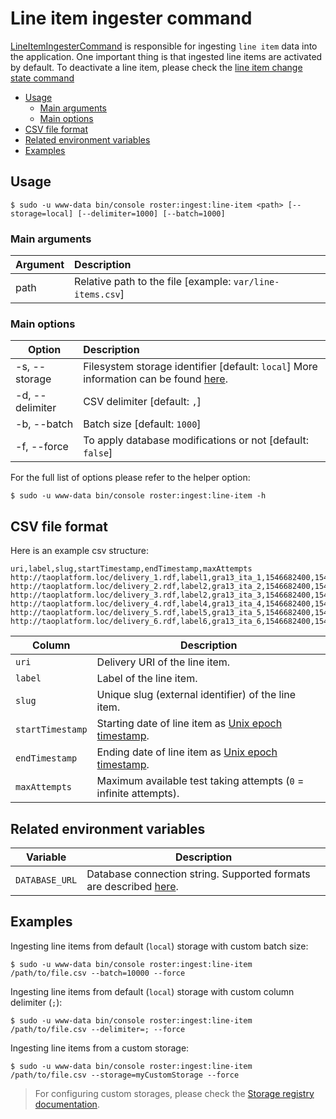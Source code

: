 # Line item ingester command

[LineItemIngesterCommand](../../src/Command/Ingester/LineItemIngesterCommand.php) is responsible for ingesting 
`line item` data into the application. One important thing is that ingested line items are activated by default.
To deactivate a line item, please check the [line item change state command](modify-entity-line-item-change-state-command.md)

- [Usage](#usage)
    - [Main arguments](#main-arguments)
    - [Main options](#main-options)
- [CSV file format](#csv-file-format)
- [Related environment variables](#related-environment-variables)
- [Examples](#examples)

## Usage
```shell script
$ sudo -u www-data bin/console roster:ingest:line-item <path> [--storage=local] [--delimiter=1000] [--batch=1000]
```

### Main arguments

| Argument | Description                                               |
| ---------|:----------------------------------------------------------|
| path     | Relative path to the file [example: `var/line-items.csv`] |

### Main options

| Option          | Description                                                                                                   |
| ----------------|:--------------------------------------------------------------------------------------------------------------|
| -s, --storage   | Filesystem storage identifier [default: `local`] More information can be found [here](../storage-registry.md).|
| -d, --delimiter | CSV delimiter [default: `,`]                                                                                  |
| -b, --batch     | Batch size [default: `1000`]                                                                                  |
| -f, --force     | To apply database modifications or not [default: `false`]                                                     |

For the full list of options please refer to the helper option:
```shell script
$ sudo -u www-data bin/console roster:ingest:line-item -h
```

## CSV file format

Here is an example csv structure: 

```csv
uri,label,slug,startTimestamp,endTimestamp,maxAttempts
http://taoplatform.loc/delivery_1.rdf,label1,gra13_ita_1,1546682400,1546713000,1
http://taoplatform.loc/delivery_2.rdf,label2,gra13_ita_2,1546682400,1546713000,2
http://taoplatform.loc/delivery_3.rdf,label2,gra13_ita_3,1546682400,1546713000,1
http://taoplatform.loc/delivery_4.rdf,label4,gra13_ita_4,1546682400,1546713000,2
http://taoplatform.loc/delivery_5.rdf,label5,gra13_ita_5,1546682400,1546713000,1
http://taoplatform.loc/delivery_6.rdf,label6,gra13_ita_6,1546682400,1546713000,2
```

| Column | Description |
|--------|-------------|
| `uri` | Delivery URI of the line item. |
| `label` | Label of the line item. |
| `slug` | Unique slug (external identifier) of the line item. |
| `startTimestamp` | Starting date of line item as [Unix epoch timestamp](https://www.epochconverter.com/clock). |
| `endTimestamp` | Ending date of line item as [Unix epoch timestamp](https://www.epochconverter.com/clock). |
| `maxAttempts` | Maximum available test taking attempts (`0` = infinite attempts). |

## Related environment variables

| Variable | Description |
|----------|-------------|
| `DATABASE_URL` | Database connection string. Supported formats are described [here](https://www.doctrine-project.org/projects/doctrine-dbal/en/latest/reference/configuration.html#connecting-using-a-url). |

## Examples

Ingesting line items from default (`local`) storage with custom batch size:
```shell script
$ sudo -u www-data bin/console roster:ingest:line-item /path/to/file.csv --batch=10000 --force
```

Ingesting line items from default (`local`) storage with custom column delimiter (`;`):
```shell script
$ sudo -u www-data bin/console roster:ingest:line-item /path/to/file.csv --delimiter=; --force
```

Ingesting line items from a custom storage:
```shell script
$ sudo -u www-data bin/console roster:ingest:line-item /path/to/file.csv --storage=myCustomStorage --force
```

> For configuring custom storages, please check the [Storage registry documentation](../storage-registry.md).
